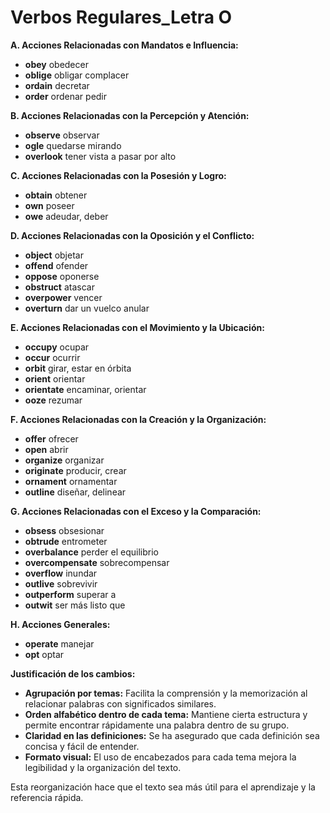 # Verbos Regulares_Letra O



**A. Acciones Relacionadas con Mandatos e Influencia:**

*   **obey**    obedecer
*   **oblige**    obligar   complacer
*   **ordain**    decretar
*   **order**    ordenar   pedir

**B. Acciones Relacionadas con la Percepción y Atención:**

*   **observe**    observar
*   **ogle**    quedarse mirando
*   **overlook**    tener vista a   pasar por alto

**C. Acciones Relacionadas con la Posesión y Logro:**

*   **obtain**    obtener
*   **own**    poseer
*   **owe**    adeudar, deber

**D. Acciones Relacionadas con la Oposición y el Conflicto:**

*   **object**    objetar
*   **offend**    ofender
*   **oppose**    oponerse
*   **obstruct**    atascar
*   **overpower**    vencer
*   **overturn**    dar un vuelco   anular

**E. Acciones Relacionadas con el Movimiento y la Ubicación:**

*   **occupy**    ocupar
*   **occur**    ocurrir
*   **orbit**    girar, estar en órbita
*   **orient**    orientar
*   **orientate**    encaminar, orientar
*   **ooze**    rezumar

**F. Acciones Relacionadas con la Creación y la Organización:**

*   **offer**    ofrecer
*   **open**    abrir
*   **organize**    organizar
*   **originate**    producir, crear
*   **ornament**    ornamentar
*   **outline**    diseñar, delinear

**G. Acciones Relacionadas con el Exceso y la Comparación:**

*   **obsess**    obsesionar
*   **obtrude**    entrometer
*   **overbalance**    perder el equilibrio
*   **overcompensate**    sobrecompensar
*   **overflow**    inundar
*   **outlive**    sobrevivir
*   **outperform**    superar a
*   **outwit**    ser más listo que

**H. Acciones Generales:**

*   **operate**    manejar
*   **opt**    optar

**Justificación de los cambios:**

*   **Agrupación por temas:**  Facilita la comprensión y la memorización al relacionar palabras con significados similares.
*   **Orden alfabético dentro de cada tema:** Mantiene cierta estructura y permite encontrar rápidamente una palabra dentro de su grupo.
*   **Claridad en las definiciones:** Se ha asegurado que cada definición sea concisa y fácil de entender.
*   **Formato visual:** El uso de encabezados para cada tema mejora la legibilidad y la organización del texto.

Esta reorganización hace que el texto sea más útil para el aprendizaje y la referencia rápida.
